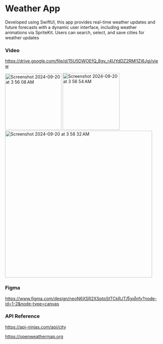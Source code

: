 # Weather App

Developed using SwiftUI, this app provides real-time weather updates and future forecasts with a dynamic user interface, including weather animations via SpriteKit. 
Users can search, select, and save cities for weather updates

### Video
https://drive.google.com/file/d/15U5DWOEfQ_8gv_r4UYdDZ2RMl1Zi6Jgj/view 

<img width="184" alt="Screenshot 2024-09-20 at 3 56 08 AM" src="https://github.com/user-attachments/assets/acb61a06-ceae-42a1-a2cb-26b2451afb45"> <img width="186" alt="Screenshot 2024-09-20 at 3 56 54 AM" src="https://github.com/user-attachments/assets/384b14a8-20ac-441e-be03-40b303b896e3"> 
<img width="480" alt="Screenshot 2024-09-20 at 3 58 32 AM" src="https://github.com/user-attachments/assets/6dd20547-e71d-42d9-8824-9cc272f6183a">


### Figma

https://www.figma.com/design/neoN6XSR2XSptpStTCkRJT/წვიმიfy?node-id=1-2&node-type=canvas 

### API Reference

https://api-ninjas.com/api/city

https://openweathermap.org


